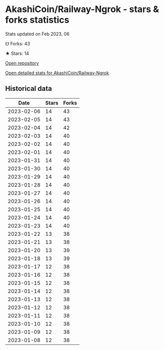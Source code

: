 # AkashiCoin/Railway-Ngrok - stars & forks statistics

Stats updated on Feb 2023, 06

☋ Forks: 43

★ Stars: 14

[Open repository](https://github.com/AkashiCoin/Railway-Ngrok)

[Open detailed stats for AkashiCoin/Railway-Ngrok](https://reviewgithub.com/rep/AkashiCoin/Railway-Ngrok)

## Historical data
| Date | Stars | Forks |
|------|-------|-------|
| 2023-02-06 | 14 | 43 | 
| 2023-02-05 | 14 | 43 | 
| 2023-02-04 | 14 | 42 | 
| 2023-02-03 | 14 | 40 | 
| 2023-02-02 | 14 | 40 | 
| 2023-02-01 | 14 | 40 | 
| 2023-01-31 | 14 | 40 | 
| 2023-01-30 | 14 | 40 | 
| 2023-01-29 | 14 | 40 | 
| 2023-01-28 | 14 | 40 | 
| 2023-01-27 | 14 | 40 | 
| 2023-01-26 | 14 | 40 | 
| 2023-01-25 | 14 | 40 | 
| 2023-01-24 | 14 | 40 | 
| 2023-01-23 | 14 | 40 | 
| 2023-01-22 | 13 | 38 | 
| 2023-01-21 | 13 | 38 | 
| 2023-01-20 | 13 | 39 | 
| 2023-01-18 | 13 | 39 | 
| 2023-01-17 | 12 | 38 | 
| 2023-01-16 | 12 | 38 | 
| 2023-01-15 | 12 | 38 | 
| 2023-01-14 | 12 | 38 | 
| 2023-01-13 | 12 | 38 | 
| 2023-01-12 | 12 | 38 | 
| 2023-01-11 | 12 | 38 | 
| 2023-01-10 | 12 | 38 | 
| 2023-01-09 | 12 | 38 | 
| 2023-01-08 | 12 | 38 | 

